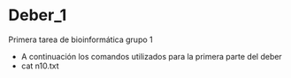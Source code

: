 # Deber_1
Primera tarea de bioinformática grupo 1
- A continuación los comandos utilizados para la primera parte del deber
- cat n10.txt
